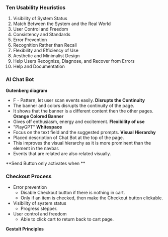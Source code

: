 ### Ten Usability Heuristics
1. Visibility of System Status
2. Match Between the System and the Real World
3. User Control and Freedom
4. Consistency and Standards
5. Error Prevention
6. Recognition Rather than Recall
7. Flexibility and Efficiency of Use
8. Aesthetic and Minimalist Design
9. Help Users Recognize, Diagnose, and Recover from Errors
10. Help and Documentation

### AI Chat Bot
**Gutenberg diagram**
- F - Pattern, let user scan events easily.
**Disrupts the Continuity**
- The banner and colors disrupts the continuity of the page. 
- It shows that the banner is a different content then the other pages.
**Orange Colored Banner**
- Gives off enthusiasm, energy and excitement.
**Flexibility of use**
- "PlayGPT"
**Whitespace**
- Focus on the text field and the suggested prompts.
**Visual Hierarchy**
- Placed description of Chat Bot at the top of the page.
- This improves the visual hierarchy as it is more prominent than the element in the navbar.
- Events that are related are also related visually.

**Send Button only activates when **


### Checkout Process
- Error prevention
	- Disable Checkout button if there is nothing in cart.
	- Only if an item is checked, then make the Checkout button clickable.
- Visibility of system status
	- Progress stepper.
- User control and freedom
	- Able to click cart to return back to cart page.

**Gestalt Principles**
